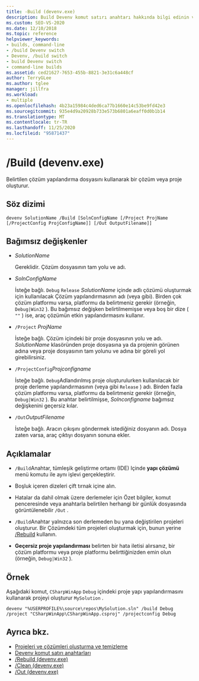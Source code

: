 ```yaml
---
title: -Build (devenv.exe)
description: Build Devenv komut satırı anahtarı hakkında bilgi edinin ve belirli bir çözüm yapılandırma dosyası ile bir çözüm veya proje oluşturmak için nasıl kullanılacağını öğrenin.
ms.custom: SEO-VS-2020
ms.date: 12/10/2018
ms.topic: reference
helpviewer_keywords:
- builds, command-line
- /build Devenv switch
- Devenv, /build switch
- build Devenv switch
- command-line builds
ms.assetid: ced21627-7653-455b-8821-3e31c6a448cf
author: TerryGLee
ms.author: tglee
manager: jillfra
ms.workload:
- multiple
ms.openlocfilehash: 4b23a15984c4ded6ca77b1660e14c53be9fd42e3
ms.sourcegitcommit: 935e4d9a20928b733e573b6801a6eaff0d0b1b14
ms.translationtype: MT
ms.contentlocale: tr-TR
ms.lasthandoff: 11/25/2020
ms.locfileid: "95871437"
---
```

# <a name="build-devenvexe"></a>/Build (devenv.exe)

Belirtilen çözüm yapılandırma dosyasını kullanarak bir çözüm veya proje oluşturur.

## <a name="syntax"></a>Söz dizimi

```shell
devenv SolutionName /Build [SolnConfigName [/Project ProjName [/ProjectConfig ProjConfigName]] [/Out OutputFilename]]
```

## <a name="arguments"></a>Bağımsız değişkenler

- *SolutionName*

  Gereklidir. Çözüm dosyasının tam yolu ve adı.

- *SolnConfigName*

  İsteğe bağlı. `Debug` `Release` *SolutionName* içinde adlı çözümü oluşturmak için kullanılacak Çözüm yapılandırmasının adı (veya gibi). Birden çok çözüm platformu varsa, platformu da belirtmeniz gerekir (örneğin, `Debug|Win32` ). Bu bağımsız değişken belirtilmemişse veya boş bir dize ( `""` ) ise, araç çözümün etkin yapılandırmasını kullanır.

- `/Project` *ProjName*

  İsteğe bağlı. Çözüm içindeki bir proje dosyasının yolu ve adı. *SolutionName* klasöründen proje dosyasına ya da projenin görünen adına veya proje dosyasının tam yolunu ve adına bir göreli yol girebilirsiniz.

- `/ProjectConfig`*Projconfigname*

  İsteğe bağlı. `Debug`Adlandırılmış proje oluşturulurken kullanılacak bir proje derleme yapılandırmasının (veya gibi `Release` ) adı. Birden fazla çözüm platformu varsa, platformu da belirtmeniz gerekir (örneğin, `Debug|Win32` ). Bu anahtar belirtilmişse, *Solnconfigname* bağımsız değişkenini geçersiz kılar.

- `/Out`*OutputFilename*

  İsteğe bağlı. Aracın çıkışını göndermek istediğiniz dosyanın adı. Dosya zaten varsa, araç çıktıyı dosyanın sonuna ekler.

## <a name="remarks"></a>Açıklamalar

- `/Build`Anahtar, tümleşik geliştirme ortamı (IDE) Içinde **yapı çözümü** menü komutu ile aynı işlevi gerçekleştirir.

- Boşluk içeren dizeleri çift tırnak içine alın.

- Hatalar da dahil olmak üzere derlemeler için Özet bilgiler, komut penceresinde veya anahtarla belirtilen herhangi bir günlük dosyasında görüntülenebilir `/Out` .

- `/Build`Anahtar yalnızca son derlemeden bu yana değiştirilen projeleri oluşturur. Bir Çözümdeki tüm projeleri oluşturmak için, bunun yerine [/Rebuild](../../ide/reference/rebuild-devenv-exe.md) kullanın.

- **Geçersiz proje yapılandırması** belirten bir hata iletisi alırsanız, bir çözüm platformu veya proje platformu belirttiğinizden emin olun (örneğin, `Debug|Win32` ).

## <a name="example"></a>Örnek

Aşağıdaki komut, `CSharpWinApp` `Debug` içindeki proje yapı yapılandırmasını kullanarak projeyi oluşturur `MySolution` .

```shell
devenv "%USERPROFILE%\source\repos\MySolution.sln" /build Debug /project "CSharpWinApp\CSharpWinApp.csproj" /projectconfig Debug
```

## <a name="see-also"></a>Ayrıca bkz.

- [Projeleri ve çözümleri oluşturma ve temizleme](../../ide/building-and-cleaning-projects-and-solutions-in-visual-studio.md)
- [Devenv komut satırı anahtarları](../../ide/reference/devenv-command-line-switches.md)
- [/Rebuild (devenv.exe)](../../ide/reference/rebuild-devenv-exe.md)
- [/Clean (devenv.exe)](../../ide/reference/clean-devenv-exe.md)
- [/Out (devenv.exe)](../../ide/reference/out-devenv-exe.md)
